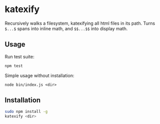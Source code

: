 # katexify

Recursively walks a filesystem, katexifying all html files in its path. Turns `$...$` spans into inline math, and `$$...$$` into display math.

## Usage

Run test suite:
```bash
npm test
```

Simple usage without installation:
```
node bin/index.js <dir>
```

## Installation

```bash
sudo npm install -g
katexify <dir>
```
